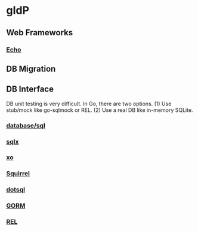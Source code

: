 # gIdP

## Web Frameworks

### [Echo](https://github.com/labstack/echo)

## DB Migration

## DB Interface

DB unit testing is very difficult. In Go, there are two options. (1) Use stub/mock like go-sqlmock or REL. (2) Use a real DB like in-memory SQLite.

### [database/sql](https://golang.org/pkg/database/sql/)

### [sqlx](https://github.com/jmoiron/sqlx)

### [xo](https://github.com/xo/xo)

### [Squirrel](https://github.com/Masterminds/squirrel)

### [dotsql](https://github.com/gchaincl/dotsql)

### [GORM](https://gorm.io/)

### [REL](https://go-rel.github.io/)
